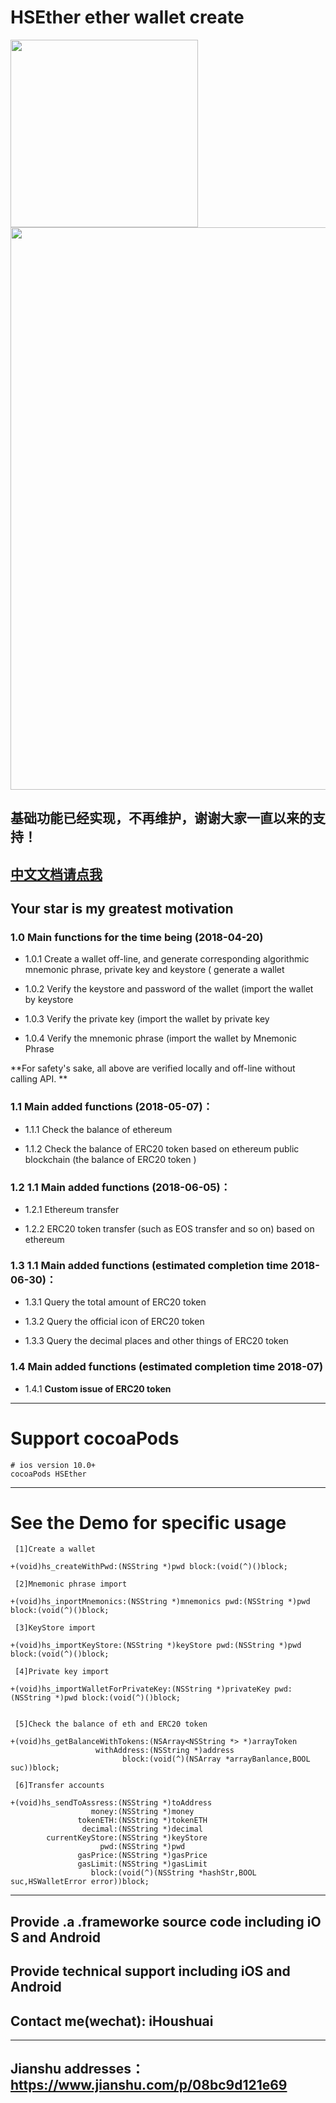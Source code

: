 # HSEther ether wallet create 



<img src="https://github.com/wolfhous/HSEther/blob/master/seedemo.gif" width="300" hegiht="420" align=center />

<img src="https://upload-images.jianshu.io/upload_images/2923333-3d96e2eb2a0d2df6.png" width="900" hegiht="420" align=center />


## 基础功能已经实现，不再维护，谢谢大家一直以来的支持！
## [中文文档请点我](https://github.com/wolfhous/HSEther/blob/master/README_cn.md)

## Your star is my greatest motivation

### 1.0 Main functions for the time being (2018-04-20)

* 1.0.1 Create a wallet off-line, and generate corresponding algorithmic
mnemonic phrase, private key and keystore ( generate a wallet

* 1.0.2 Verify the keystore and password of the wallet (import the wallet by keystore

* 1.0.3 Verify the private key (import the wallet by private key 

* 1.0.4 Verify the mnemonic phrase (import the wallet by Mnemonic Phrase


**For safety's sake, all above are verified locally and off-line without calling API.
**


### 1.1	Main added functions (2018-05-07)：

* 1.1.1 Check the balance of ethereum

* 1.1.2 Check the balance of ERC20 token based on ethereum public blockchain (the balance of ERC20 token ) 

### 1.2 1.1	Main added functions (2018-06-05)：

* 1.2.1 Ethereum transfer

* 1.2.2 ERC20 token transfer (such as EOS transfer and so on) based on ethereum

### 1.3 1.1	Main added functions (estimated completion time 2018-06-30)：

* 1.3.1 Query the total amount of ERC20 token

* 1.3.2 Query the official icon of ERC20 token

* 1.3.3 Query the decimal places and other things of ERC20 token

### 1.4 Main added functions (estimated completion time 2018-07)

* 1.4.1 **Custom issue of ERC20 token**



------------------------------------------------
# Support cocoaPods
```
# ios version 10.0+
cocoaPods HSEther
```

------------------------------------------------
# See the Demo for specific usage
```
 [1]Create a wallet

+(void)hs_createWithPwd:(NSString *)pwd block:(void(^)()block;
                  
 [2]Mnemonic phrase import
 
+(void)hs_inportMnemonics:(NSString *)mnemonics pwd:(NSString *)pwd block:(void(^)()block;

 [3]KeyStore import
 
+(void)hs_importKeyStore:(NSString *)keyStore pwd:(NSString *)pwd block:(void(^)()block;

 [4]Private key import

+(void)hs_importWalletForPrivateKey:(NSString *)privateKey pwd:(NSString *)pwd block:(void(^)()block;


 [5]Check the balance of eth and ERC20 token

+(void)hs_getBalanceWithTokens:(NSArray<NSString *> *)arrayToken
                   withAddress:(NSString *)address
                         block:(void(^)(NSArray *arrayBanlance,BOOL suc))block;
                         
 [6]Transfer accounts
 
+(void)hs_sendToAssress:(NSString *)toAddress 
                  money:(NSString *)money 
               tokenETH:(NSString *)tokenETH 
                decimal:(NSString *)decimal 
        currentKeyStore:(NSString *)keyStore 
                    pwd:(NSString *)pwd 
               gasPrice:(NSString *)gasPrice 
               gasLimit:(NSString *)gasLimit 
                  block:(void(^)(NSString *hashStr,BOOL suc,HSWalletError error))block;
  ```                            
                              

------------------------------------------------
## Provide .a .frameworke source code including iOS and Android
## Provide technical support including iOS and Android
## Contact me(wechat): iHoushuai
------------------------------------------------
Jianshu addresses：https://www.jianshu.com/p/08bc9d121e69
------------------------------------------------
